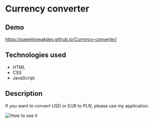 # Currency converter

## Demo

https://pawelnowakdev.github.io/Currency-converter/

## Technologies used

- HTML
- CSS
- JavaScript

## Description

If you want to convert USD or EUR to PLN, please use my application. 

![How to use it](https://github.com/PawelNowakDev/Currency-converter/blob/main/images/CurrencyConverterAnimation.gif?raw=true)
